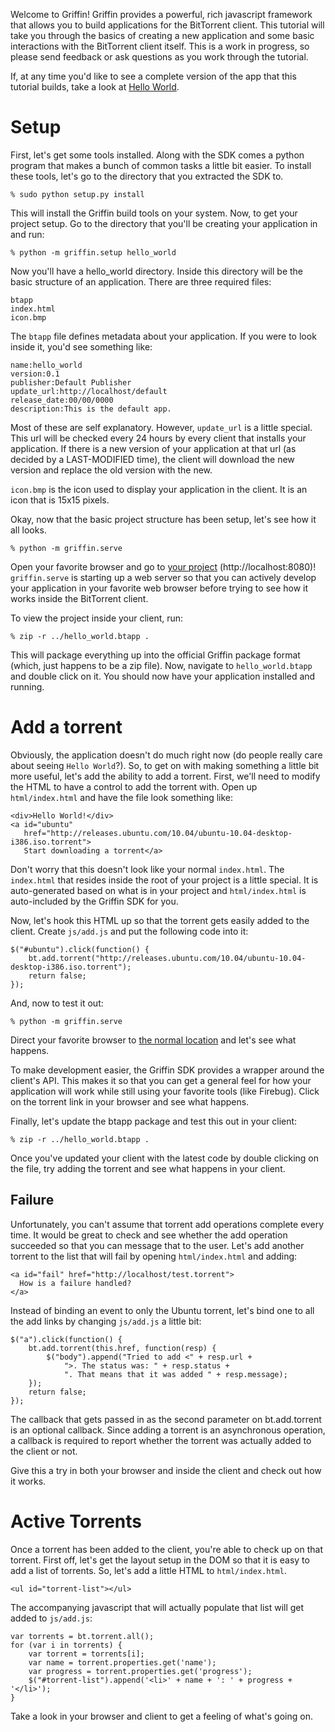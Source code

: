 Welcome to Griffin! Griffin provides a powerful, rich javascript framework that
allows you to build applications for the BitTorrent client. This tutorial will
take you through the basics of creating a new application and some basic
interactions with the BitTorrent client itself. This is a work in progress, so
please send feedback or ask questions as you work through the tutorial.

If, at any time you'd like to see a complete version of the app that this
tutorial builds, take a look at [Hello World](http://github.com/bittorrent/griffin/tree/master/examples/hello_world/).

# Setup

First, let's get some tools installed. Along with the SDK comes a python
program that makes a bunch of common tasks a little bit easier. To install
these tools, let's go to the directory that you extracted the SDK to.

    % sudo python setup.py install

This will install the Griffin build tools on your system. Now, to get your
project setup. Go to the directory that you'll be creating your application in
and run:

    % python -m griffin.setup hello_world

Now you'll have a hello_world directory. Inside this directory will be the
basic structure of an application. There are three required files:

    btapp
    index.html
    icon.bmp

The `btapp` file defines metadata about your application. If you were to look
inside it, you'd see something like:

    name:hello_world
    version:0.1
    publisher:Default Publisher
    update_url:http://localhost/default
    release_date:00/00/0000
    description:This is the default app.

Most of these are self explanatory. However, `update_url` is a little
special. This url will be checked every 24 hours by every client that installs
your application. If there is a new version of your application at that url (as
decided by a LAST-MODIFIED time), the client will download the new version and
replace the old version with the new.

`icon.bmp` is the icon used to display your application in the client. It is an
icon that is 15x15 pixels.

Okay, now that the basic project structure has been setup, let's see how it all
looks.

    % python -m griffin.serve 

Open your favorite browser and go to [your project](http://localhost:8080/) (http://localhost:8080)!
`griffin.serve` is starting up a web server so that you can actively develop
your application in your favorite web browser before trying to see how it works
inside the BitTorrent client.

To view the project inside your client, run:

    % zip -r ../hello_world.btapp .

This will package everything up into the official Griffin package format
(which, just happens to be a zip file). Now, navigate to `hello_world.btapp`
and double click on it. You should now have your application installed and
running.

# Add a torrent

Obviously, the application doesn't do much right now (do people really care
about seeing `Hello World`?). So, to get on with making something a little bit
more useful, let's add the ability to add a torrent. First, we'll need to
modify the HTML to have a control to add the torrent with. Open up
`html/index.html` and have the file look something like:

    <div>Hello World!</div>
    <a id="ubuntu" 
       href="http://releases.ubuntu.com/10.04/ubuntu-10.04-desktop-i386.iso.torrent">
       Start downloading a torrent</a>

Don't worry that this doesn't look like your normal `index.html`. The
`index.html` that resides inside the root of your project is a little
special. It is auto-generated based on what is in your project and
`html/index.html` is auto-included by the Griffin SDK for you.

Now, let's hook this HTML up so that the torrent gets easily added to the
client. Create `js/add.js` and put the following code into it:

    $("#ubuntu").click(function() {
        bt.add.torrent("http://releases.ubuntu.com/10.04/ubuntu-10.04-desktop-i386.iso.torrent");
        return false;
    });

And, now to test it out:

    % python -m griffin.serve

Direct your favorite browser to [the normal location](http://localhost:8080/)
and let's see what happens.

To make development easier, the Griffin SDK provides a wrapper around the
client's API. This makes it so that you can get a general feel for how your
application will work while still using your favorite tools (like
Firebug). Click on the torrent link in your browser and see what happens.

Finally, let's update the btapp package and test this out in your client:

    % zip -r ../hello_world.btapp .

Once you've updated your client with the latest code by double clicking on the
file, try adding the torrent and see what happens in your client.

## Failure

Unfortunately, you can't assume that torrent add operations complete every
time. It would be great to check and see whether the add operation succeeded so
that you can message that to the user. Let's add another torrent to the list
that will fail by opening `html/index.html` and adding:

    <a id="fail" href="http://localhost/test.torrent">
      How is a failure handled?
    </a>

Instead of binding an event to only the Ubuntu torrent, let's bind one to all
the add links by changing `js/add.js` a little bit:

    $("a").click(function() {
        bt.add.torrent(this.href, function(resp) {
            $("body").append("Tried to add <" + resp.url + 
                ">. The status was: " + resp.status + 
                ". That means that it was added " + resp.message);            
        });
        return false;
    });

The callback that gets passed in as the second parameter on bt.add.torrent is
an optional callback. Since adding a torrent is an asynchronous operation, a
callback is required to report whether the torrent was actually added to the
client or not.

Give this a try in both your browser and inside the client and check out how it
works.

# Active Torrents

Once a torrent has been added to the client, you're able to check up on that
torrent. First off, let's get the layout setup in the DOM so that it is easy to
add a list of torrents. So, let's add a little HTML to `html/index.html`.

    <ul id="torrent-list"></ul>

The accompanying javascript that will actually populate that list will get
added to `js/add.js`:

    var torrents = bt.torrent.all();
    for (var i in torrents) {
        var torrent = torrents[i];
        var name = torrent.properties.get('name');
        var progress = torrent.properties.get('progress');
        $("#torrent-list").append('<li>' + name + ': ' + progress + '</li>');
    }

Take a look in your browser and client to get a feeling of what's going on.
